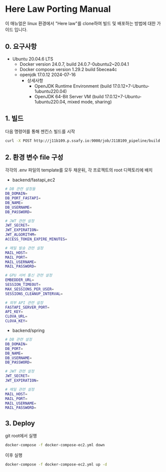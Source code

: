 # Here Law Porting Manual
이 매뉴얼은 linux 환경에서 "Here law"를 clone하여 빌드 및 배포하는 방법에 대한 가이드 입니다.
## 0. 요구사항
- Ubuntu 20.04.6 LTS
    - Docker version 24.0.7, build 24.0.7-0ubuntu2~20.04.1
    - Docker compose version 1.29.2 build 5becea4c
    - openjdk 17.0.12 2024-07-16
        - 상세사항
            - OpenJDK Runtime Environment (build 17.0.12+7-Ubuntu-1ubuntu220.04)
            - OpenJDK 64-Bit Server VM (build 17.0.12+7-Ubuntu-1ubuntu220.04, mixed mode, sharing)
## 1. 빌드
다음 명령어를 통해 젠킨스 빌드를 시작
```bash
curl -X POST http://j11b109.p.ssafy.io:9000/job/J11B109_pipeline/build --user yonggu97:11930676189a18f0c280de654801e46cd3
```

## 2. 환경 변수 file 구성
각각의 .env 파일의 template를 모두 채운뒤, 각 프로젝트의 root 디렉토리에 배치

- backend/fastapi_ec2
```bash
# DB 관련 설정들
DB_DOMAIN=
DB_PORT_FASTAPI=
DB_NAME=
DB_USERNAME=
DB_PASSWORD=

# JWT 관련 설정
JWT_SECRET=
JWT_EXPIRATION=
JWT_ALGORITHM=
ACCESS_TOKEN_EXPIRE_MINUTES=

# 메일 발송 관련 설정
MAIL_HOST=
MAIL_PORT=
MAIL_USERNAME=
MAIL_PASSWORD=

# GPU 서버 통신 관련 설정
EMBEDDER_URL=
SESSION_TIMEOUT=
MAX_SESSIONS_PER_USER=
SESSIONS_CLEANUP_INTERVAL=

# 외부 API 관련 설정
FASTAPI_SERVER_PORT=
API_KEY=
CLOVA_URL=
CLOVA_KEY=
```
- backend/spring
```bash
# DB 관련 설정
DB_DOMAIN=
DB_PORT=
DB_NAME=
DB_USERNAME=
DB_PASSWORD=

# JWT 관련 설정
JWT_SECRET=
JWT_EXPIRATION=

# 메일 관련 설정
MAIL_HOST=
MAIL_PORT=
MAIL_USERNAME=
MAIL_PASSWORD=
```
## 3. Deploy
git root에서 실행
```bash
docker-compose -f docker-compose-ec2.yml down
```
이후 실행
```bash
docker-compose -f docker-compose-ec2.yml up -d
```